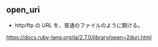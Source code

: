 ## open_uri

- http/ftp の URL を、普通のファイルのように開ける。

https://docs.ruby-lang.org/ja/2.7.0/library/open=2duri.html

